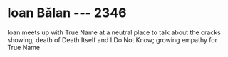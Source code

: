 # Ioan Bălan --- 2346

Ioan meets up with True Name at a neutral place to talk about the cracks showing, death of Death Itself and I Do Not Know; growing empathy for True Name

